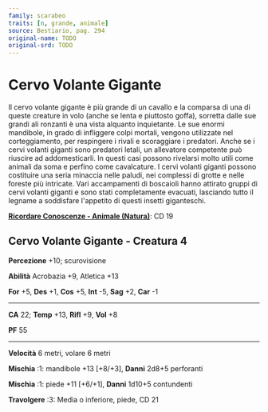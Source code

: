 ```yaml
---
family: scarabeo
traits: [n, grande, animale]
source: Bestiario, pag. 294
original-name: TODO
original-srd: TODO
---
```


# Cervo Volante Gigante

Il cervo volante gigante è più grande di un cavallo e la comparsa di una di
queste creature in volo (anche se lenta e piuttosto goffa), sorretta dalle sue
grandi ali ronzanti è una vista alquanto inquietante. Le sue enormi mandibole,
in grado di infliggere colpi mortali, vengono utilizzate nel corteggiamento, per
respingere i rivali e scoraggiare i predatori. Anche se i cervi volanti giganti
sono predatori letali, un allevatore competente può riuscire ad addomesticarli.
In questi casi possono rivelarsi molto utili come animali da soma e perfino come
cavalcature. I cervi volanti giganti possono costituire una seria minaccia nelle
paludi, nei complessi di grotte e nelle foreste più intricate. Vari accampamenti
di boscaioli hanno attirato gruppi di cervi volanti giganti e sono stati
completamente evacuati, lasciando tutto il legname a soddisfare l'appetito di
questi insetti giganteschi.

**[Ricordare Conoscenze - Animale (Natura)](/azioni/abilita/ricordare-conoscenze)**:
CD 19

## Cervo Volante Gigante - Creatura 4

**Percezione** +10; scurovisione

**Abilità** Acrobazia +9, Atletica +13

**For** +5, **Des** +1, **Cos** +5, **Int** -5, **Sag** +2, **Car** -1

---

**CA** 22; **Temp** +13, **Rifl** +9, **Vol** +8

**PF** 55

---

**Velocità** 6 metri, volare 6 metri

**Mischia** :1: mandibole +13 \[+8/+3], **Danni** 2d8+5 perforanti

**Mischia** :1: piede +11 \[+6/+1], **Danni** 1d10+5 contundenti

**Travolgere** :3: Media o inferiore, piede, CD 21
